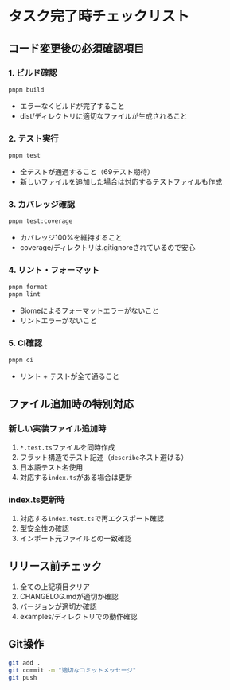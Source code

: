 # タスク完了時チェックリスト

## コード変更後の必須確認項目

### 1. ビルド確認
```bash
pnpm build
```
- エラーなくビルドが完了すること
- dist/ディレクトリに適切なファイルが生成されること

### 2. テスト実行
```bash
pnpm test
```
- 全テストが通過すること（69テスト期待）
- 新しいファイルを追加した場合は対応するテストファイルも作成

### 3. カバレッジ確認
```bash
pnpm test:coverage
```
- カバレッジ100%を維持すること
- coverage/ディレクトリは.gitignoreされているので安心

### 4. リント・フォーマット
```bash
pnpm format
pnpm lint
```
- Biomeによるフォーマットエラーがないこと
- リントエラーがないこと

### 5. CI確認
```bash
pnpm ci
```
- リント + テストが全て通ること

## ファイル追加時の特別対応

### 新しい実装ファイル追加時
1. `*.test.ts`ファイルを同時作成
2. フラット構造でテスト記述（`describe`ネスト避ける）
3. 日本語テスト名使用
4. 対応する`index.ts`がある場合は更新

### index.ts更新時
1. 対応する`index.test.ts`で再エクスポート確認
2. 型安全性の確認
3. インポート元ファイルとの一致確認

## リリース前チェック
1. 全ての上記項目クリア
2. CHANGELOG.mdが適切か確認
3. バージョンが適切か確認
4. examples/ディレクトリでの動作確認

## Git操作
```bash
git add .
git commit -m "適切なコミットメッセージ"
git push
```